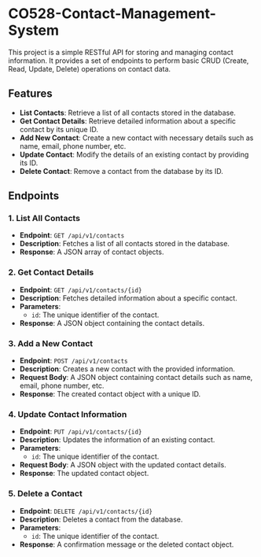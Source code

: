# CO528-Contact-Management-System

This project is a simple RESTful API for storing and managing contact information. It provides a set of endpoints to perform basic CRUD (Create, Read, Update, Delete) operations on contact data.

## Features

- **List Contacts**: Retrieve a list of all contacts stored in the database.
- **Get Contact Details**: Retrieve detailed information about a specific contact by its unique ID.
- **Add New Contact**: Create a new contact with necessary details such as name, email, phone number, etc.
- **Update Contact**: Modify the details of an existing contact by providing its ID.
- **Delete Contact**: Remove a contact from the database by its ID.

## Endpoints

### 1. List All Contacts

- **Endpoint**: `GET /api/v1/contacts`
- **Description**: Fetches a list of all contacts stored in the database.
- **Response**: A JSON array of contact objects.

### 2. Get Contact Details

- **Endpoint**: `GET /api/v1/contacts/{id}`
- **Description**: Fetches detailed information about a specific contact.
- **Parameters**:
  - `id`: The unique identifier of the contact.
- **Response**: A JSON object containing the contact details.

### 3. Add a New Contact

- **Endpoint**: `POST /api/v1/contacts`
- **Description**: Creates a new contact with the provided information.
- **Request Body**: A JSON object containing contact details such as name, email, phone number, etc.
- **Response**: The created contact object with a unique ID.

### 4. Update Contact Information

- **Endpoint**: `PUT /api/v1/contacts/{id}`
- **Description**: Updates the information of an existing contact.
- **Parameters**:
  - `id`: The unique identifier of the contact.
- **Request Body**: A JSON object with the updated contact details.
- **Response**: The updated contact object.

### 5. Delete a Contact

- **Endpoint**: `DELETE /api/v1/contacts/{id}`
- **Description**: Deletes a contact from the database.
- **Parameters**:
  - `id`: The unique identifier of the contact.
- **Response**: A confirmation message or the deleted contact object.

